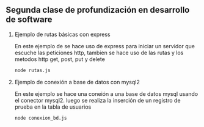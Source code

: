 ## Segunda clase de profundización en desarrollo de software

1. Ejemplo de rutas básicas con express

   En este ejemplo de se hace uso de express para iniciar un servidor que escuche las peticiones http, tambien se hace uso de las rutas y los metodos http get, post, put y delete

   ```bash
   node rutas.js
   ```

2. Ejemplo de conexión a base de datos con mysql2

   En este ejemplo se hace una coneión a una base de datos mysql usando el conector mysql2. luego se realiza la inserción de un registro de prueba en la tabla de usuarios

   ```bash
   node conexion_bd.js
   ```
